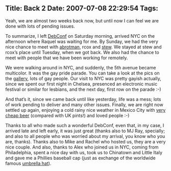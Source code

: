 Title: Back 2
Date: 2007-07-08 22:29:54
Tags: 
---
<p>Yeah, we are almost two weeks back now, but until now I can feel we are done with lots of pending issues.
</p>
<p>
To summarize, I left <a href="http://debconf7.debconf.org/" target="_blank">DebConf</a> on Saturday morning, arrived NYC on the afternoon where Raquel was waiting for me. By Sunday, we had the very nice chance to meet with <a href="http://damog.net/files/pics/abrotman-cakebutt.jpg" target="_blank">abrotman</a>, rcox and <a href="http://vireo.org/%7Estew/blog" target="_blank">stew</a>. We stayed at stew and rcox’s place until Tuesday, when we got back. We also had the chance to meet with people that we have been working for remotely.

We were walking around in NYC, and suddenly, the 5th avenue became multicolor. It was the gay pride parade. You can take a look at the pics on the <a href="http://damog.net/gallery" target="_blank">gallery</a>, lots of gay people. Our visit to NYC was pretty gayish actually, since we spent our first night in Chelsea, presenced an electronic music festival or similar for lesbians, and the next day, first row on the parade :-)
</p>
<p align="left">And that’s it, since we came back until like yesterday, life was a mess; lots of work pending to deliver and many other issues. Finally, we are right now settled up again, enjoying a cold rainy nice weather in Mexico City with <a href="http://damog.net/files/pics/victoria.jpg" target="_blank">very cheap beer</a> (compared with UK pints!) and loved people :-)</p>
<p>
Thanks to all who made such a wonderful DebConf, even that, in my case, I arrived late and left early, it was just great (thanks also to MJ Ray, specially; and also to all people who was worried about my arrival, you know who you are, thanks). Thanks also to Mike and Rachel who hosted us, they are a very nice couple. And also, thanks to Alex who joined us in NYC, coming from Philadelphia, spent a nice day with us, took us to Chinatown and Little Italy and gave me a Phillies baseball cap (just as exchange of the worldwide famous <a href="http://damog.net/files/pics/abrotman.jpg" target="_blank">umbrella hat</a>). </p>
